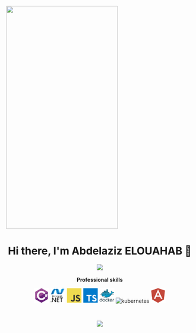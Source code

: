 <p align="left">
  <img  src="mychar.gif" width="300" height="600" /> 
</p>

<p>
  <h1 align="center">Hi there, I'm Abdelaziz ELOUAHAB 👋</h1>

  <p align="center">
  <a href="https://linkedin.com/in/abdelazizelouahab" target="_blank">
    <img src="https://img.icons8.com/fluent/48/000000/linkedin.png" />
  </a>
  </p>

  <p align="center"> 
  <strong>
    Professional skills
    </strong>
  </p>

  <p align="center"> 
    <img src="https://raw.githubusercontent.com/devicons/devicon/master/icons/csharp/csharp-original.svg" alt="csharp" width="40" height="40" />
    <img src="https://raw.githubusercontent.com/devicons/devicon/master/icons/dot-net/dot-net-original-wordmark.svg" alt="dotnet" width="40" height="40" />
    <img src="https://raw.githubusercontent.com/devicons/devicon/master/icons/javascript/javascript-original.svg" alt="javascript" width="40" height="40" />
    <img src="https://raw.githubusercontent.com/devicons/devicon/master/icons/typescript/typescript-original.svg" alt="typescript" width="40" height="40" />
    <img src="https://raw.githubusercontent.com/devicons/devicon/master/icons/docker/docker-original-wordmark.svg" alt="docker" width="40" height="40" />
    <img src="https://img.icons8.com/color/48/000000/kubernetes.png" alt="kubernetes" width="43" height="43" />
    <img src="https://raw.githubusercontent.com/devicons/devicon/master/icons/angularjs/angularjs-plain.svg" alt="angular" width="40" height="40" />
  </p>

  </br>
</p>

<p align="center">
<img src="https://visitor-badge.laobi.icu/badge?page_id=MrAbdelaziz" id="counter">
</p>
